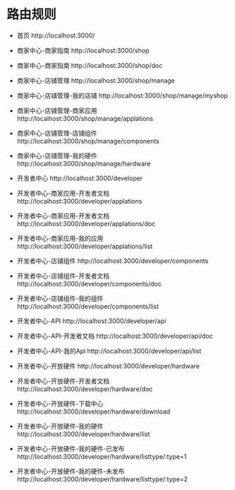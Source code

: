 # 路由规则


- 首页
  http://localhost:3000/

- 商家中心-商家指南 http://localhost:3000/shop
- 商家中心-商家指南 http://localhost:3000/shop/doc

- 商家中心-店铺管理 http://localhost:3000/shop/manage
- 商家中心-店铺管理-我的店铺 http://localhost:3000/shop/manage/myshop
- 商家中心-店铺管理-商家应用 http://localhost:3000/shop/manage/applations
- 商家中心-店铺管理-店铺组件 http://localhost:3000/shop/manage/components
- 商家中心-店铺管理-我的硬件 http://localhost:3000/shop/manage/hardware

- 开发者中心 http://localhost:3000/developer
- 开发者中心-商家应用-开发者文档 http://localhost:3000/developer/applations
- 开发者中心-商家应用-开发者文档 http://localhost:3000/developer/applations/doc
- 开发者中心-商家应用-我的应用 http://localhost:3000/developer/applations/list


- 开发者中心-店铺组件 http://localhost:3000/developer/components
- 开发者中心-店铺组件-开发者文档 http://localhost:3000/developer/components/doc
- 开发者中心-店铺组件-我的组件 http://localhost:3000/developer/components/list

- 开发者中心-API http://localhost:3000/developer/api
- 开发者中心-API-开发者文档 http://localhost:3000/developer/api/doc
- 开发者中心-API-我的Api http://localhost:3000/developer/api/list

- 开发者中心-开放硬件 http://localhost:3000/developer/hardware
- 开发者中心-开放硬件-开发者文档 http://localhost:3000/developer/hardware/doc

- 开发者中心-开放硬件-下载中心 http://localhost:3000/developer/hardware/download
- 开发者中心-开放硬件-我的硬件 http://localhost:3000/developer/hardware/list
- 开发者中心-开放硬件-我的硬件-已发布 http://localhost:3000/developer/hardware/listtype/:type=1
- 开发者中心-开放硬件-我的硬件-未发布 http://localhost:3000/developer/hardware/listtype/:type=2





